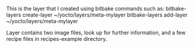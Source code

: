 This is the layer that I created using bitbake commands such as:
	bitbake-layers create-layer ~/yocto/layers/meta-mylayer
	bitbake-layers add-layer ~/yocto/layers/meta-mylayer

Layer contains two image files, look up for further information, and a few recipe files in recipes-example directory.
